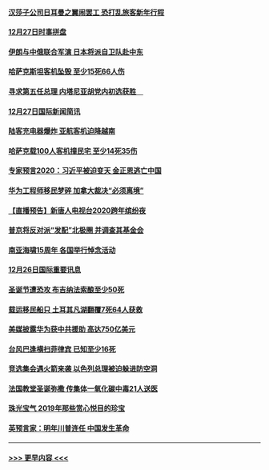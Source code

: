 #### [汉莎子公司日耳曼之翼闹罢工 恐打乱旅客新年行程](../pages/prog202/a102739172.md?t=12281055) 
#### [12月27日时事拼盘](../pages/prog202/a102738992.md?t=12281055) 
#### [伊朗与中俄联合军演 日本将派自卫队赴中东](../pages/prog202/a102738823.md?t=12281055) 
#### [哈萨克斯坦客机坠毁 至少15死66人伤](../pages/prog202/a102738606.md?t=12281055) 
#### [寻求第五任总理 内塔尼亚胡党内初选获胜　](../pages/prog202/a102738772.md?t=12281055) 
#### [12月27日国际新闻简讯](../pages/prog202/a102738604.md?t=12281055) 
#### [陆客充电器爆炸 亚航客机迫降越南](../pages/prog202/a102738530.md?t=12281055) 
#### [哈萨克载100人客机撞民宅 至少14死35伤](../pages/prog202/a102738485.md?t=12281055) 
#### [专家预言2020：习近平被迫变天 金正恩逃亡中国](../pages/prog202/a102738340.md?t=12281055) 
#### [华为工程师移民梦碎 加拿大裁决“必须离境”](../pages/prog202/a102738306.md?t=12281055) 
#### [【直播预告】新唐人电视台2020跨年缤纷夜](../pages/prog202/a102738273.md?t=12281055) 
#### [普京将反对派“发配”北极圈 并调查其基金会](../pages/prog202/a102738056.md?t=12281055) 
#### [南亚海啸15周年 各国举行悼念活动](../pages/prog202/a102738043.md?t=12281055) 
#### [12月26日国际重要讯息](../pages/prog202/a102737872.md?t=12281055) 
#### [圣诞节遭恐攻 布吉纳法索酿至少50死](../pages/prog202/a102737869.md?t=12281055) 
#### [载运移民船只 土耳其凡湖翻覆7死64人获救](../pages/prog202/a102737839.md?t=12281055) 
#### [美媒披露华为获中共援助 高达750亿美元](../pages/prog202/a102737744.md?t=12281055) 
#### [台风巴逢横扫菲律宾 已知至少16死](../pages/prog202/a102737673.md?t=12281055) 
#### [竞选集会遇火箭来袭 以色列总理被迫躲进防空洞](../pages/prog202/a102737659.md?t=12281055) 
#### [法国教堂圣诞弥撒 传集体一氧化碳中毒21人送医](../pages/prog202/a102737634.md?t=12281055) 
#### [珠光宝气 2019年那些赏心悦目的珍宝](../pages/prog202/a102737509.md?t=12281055) 
#### [英预言家：明年川普连任 中国发生革命](../pages/prog202/a102737473.md?t=12281055) 

----
#### [ >>> 更早内容 <<< ](../indexes/prog202-earlier.md)
